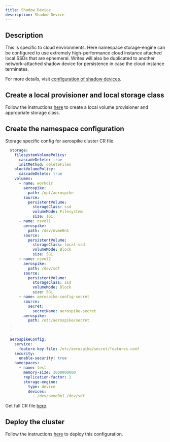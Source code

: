 ```yaml
---
title: Shadow Device
description: Shadow Device
---
```


## Description
This is specific to cloud environments. Here namespace storage-engine can be configured to use extremely high-performance cloud instance attached local SSDs that are ephemeral. Writes will also be duplicated to another network-attached shadow device for persistence in case the cloud instance terminates.

For more details, visit [configuration of shadow devices](https://docs.aerospike.com/docs/configure/namespace/storage/#recipe-for-shadow-device).


## Create a local provisioner and local storage class
Follow the instructions [here](Storage-provisioning.md#local-volume) to create a local volume provisioner and appropriate storage class.

## Create the namespace configuration
Storage specific config for aerospike cluster CR file.
```yaml
  storage:
    filesystemVolumePolicy:
      cascadeDelete: true
      initMethod: deleteFiles
    blockVolumePolicy:
      cascadeDelete: true
    volumes:
      - name: workdir
        aerospike:
          path: /opt/aerospike
        source:
          persistentVolume:
            storageClass: ssd
            volumeMode: Filesystem
            size: 1Gi
      - name: nsvol1
        aerospike:
          path: /dev/nvme0n1
        source:
          persistentVolume:
            storageClass: local-ssd
            volumeMode: Block
            size: 5Gi
      - name: nsvol2
        aerospike:
          path: /dev/sdf
        source:
          persistentVolume:
            storageClass: ssd
            volumeMode: Block
            size: 5Gi
      - name: aerospike-config-secret
        source:
          secret:
            secretName: aerospike-secret
        aerospike:
          path: /etc/aerospike/secret
  .
  .
  .
  aerospikeConfig:
    service:
      feature-key-file: /etc/aerospike/secret/features.conf
    security:
      enable-security: true
    namespaces:
      - name: test
        memory-size: 3000000000
        replication-factor: 2
        storage-engine:
          type: device
          devices:
            - /dev/nvme0n1 /dev/sdf
```
Get full CR file [here](https://github.com/aerospike/aerospike-kubernetes-operator/tree/2.0.0-rc1/config/samples/shadow_device_cluster_cr.yaml).

## Deploy the cluster
Follow the instructions [here](Create-Aerospike-cluster.md#deploy-aerospike-cluster) to deploy this configuration.
